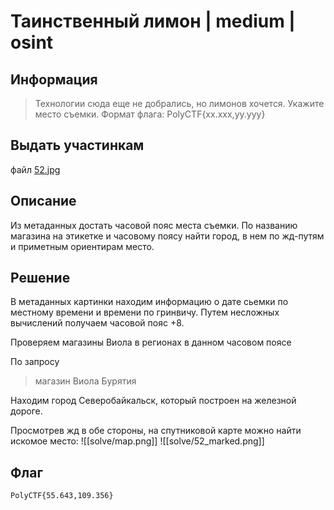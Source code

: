 # Таинственный лимон | medium | osint

## Информация

> Технологии сюда еще не добрались, но лимонов хочется. Укажите место съемки.
> Формат флага: PolyCTF{xx.xxx,yy.yyy}

## Выдать участинкам
файл [52.jpg](public/52.jpg)

## Описание
Из метаданных достать часовой пояс места съемки. По названию магазина на этикетке и часовому поясу найти город, в нем по жд-путям и приметным ориентирам место.

## Решение
В метаданных картинки находим информацию о дате сьемки по местному времени и времени по гринвичу. Путем несложных вычислений получаем часовой пояс +8.

Проверяем магазины Виола в регионах в данном часовом поясе

По запросу
> магазин Виола Бурятия

Находим город Северобайкальск, который построен на железной дороге.

Просмотрев жд в обе стороны, на спутниковой карте можно найти искомое место:
![[solve/map.png]]
![[solve/52_marked.png]]

## Флаг
`PolyCTF{55.643,109.356}`
